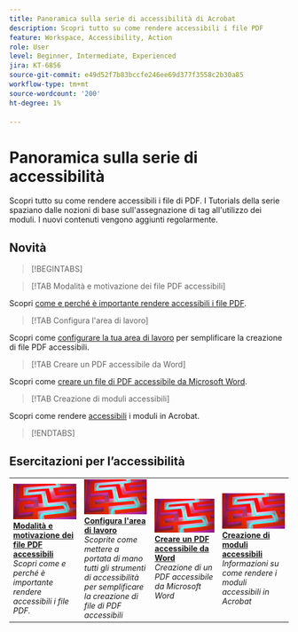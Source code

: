 ```yaml
---
title: Panoramica sulla serie di accessibilità di Acrobat
description: Scopri tutto su come rendere accessibili i file PDF
feature: Workspace, Accessibility, Action
role: User
level: Beginner, Intermediate, Experienced
jira: KT-6856
source-git-commit: e49d52f7b83bccfe246ee69d377f3558c2b30a85
workflow-type: tm+mt
source-wordcount: '200'
ht-degree: 1%

---
```


# Panoramica sulla serie di accessibilità

Scopri tutto su come rendere accessibili i file di PDF. I Tutorials della serie spaziano dalle nozioni di base sull&#39;assegnazione di tag all&#39;utilizzo dei moduli. I nuovi contenuti vengono aggiunti regolarmente.

## Novità

>[!BEGINTABS]

>[!TAB Modalità e motivazione dei file PDF accessibili]

Scopri [come e perché è importante rendere accessibili i file PDF](how-why-accessible-pdf.md).

>[!TAB Configura l&#39;area di lavoro]

Scopri come [configurare la tua area di lavoro](set-up-workspace.md) per semplificare la creazione di file PDF accessibili.

>[!TAB Creare un PDF accessibile da Word]

Scopri come [creare un file di PDF accessibile da Microsoft Word](create-accessible-from-word.md).

>[!TAB Creazione di moduli accessibili]

Scopri come rendere [accessibili](create-accessible-forms.md) i moduli in Acrobat.

>[!ENDTABS]

## Esercitazioni per l’accessibilità

<table style="table-layout:fixed">
<tr>
  <td>
    <a href="how-why-accessible-pdf.md">
      <img alt="Come e perché accedere ai file PDF" src="../assets/accessibility-series-2025.png" />
    </a>
    <div>
    <a href="how-why-accessible-pdf.md"><strong>Modalità e motivazione dei file PDF accessibili</strong></a>
    </div>
    <em>Scopri come e perché è importante rendere accessibili i file PDF.</em>
    <br>
  </td>
  <td>
    <a href="set-up-workspace.md">
      <img alt="Configurare l’area di lavoro" src="../assets/accessibility-series-2025.png" />
    </a>
    <div>
    <a href="set-up-workspace.md"><strong>Configura l'area di lavoro</strong></a>
    </div>
    <em>Scoprite come mettere a portata di mano tutti gli strumenti di accessibilità per semplificare la creazione di file di PDF accessibili</em>
    <br>
  </td>
  <td>
    <a href="create-accessible-from-word.md">
      <img alt="Creazione di un PDF accessibile da Word" src="../assets/accessibility-series-2025.png" />
    </a>
    <div>
    <a href="create-accessible-from-word.md"><strong>Creare un PDF accessibile da Word</strong></a>
    </div>
    <em>Creazione di un PDF accessibile da Microsoft Word</em>
    <br>
  </td>
  <td>
    <a href="create-accessible-forms.md">
      <img alt="Creare moduli accessibili" src="../assets/accessibility-series-2025.png" />
    </a>
    <div>
    <a href="create-accessible-forms.md"><strong>Creazione di moduli accessibili</strong></a>
    </div>
    <em>Informazioni su come rendere i moduli accessibili in Acrobat</em>
    <br>
  </td>
</tr>
</table>
